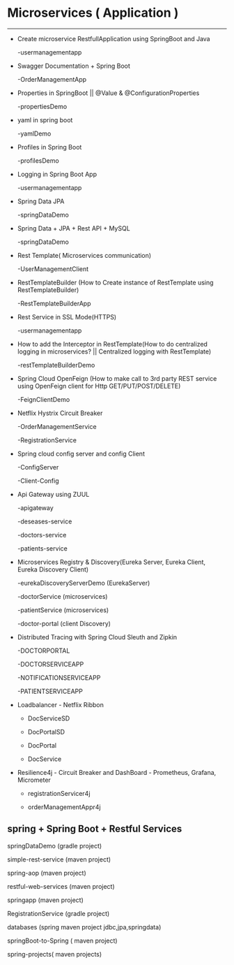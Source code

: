# Microservices  ( Application )
----------------

+ Create microservice RestfullApplication using SpringBoot and Java

	-usermanagementapp

+ Swagger Documentation + Spring Boot 

	-OrderManagementApp

+ Properties in SpringBoot || @Value & @ConfigurationProperties

	-propertiesDemo

+ yaml in spring boot

	-yamlDemo

+ Profiles in Spring Boot 

	-profilesDemo

+ Logging in Spring Boot App

	-usermanagementapp

+ Spring Data JPA

	-springDataDemo
	
+ Spring Data + JPA + Rest API + MySQL 

	-springDataDemo

+ Rest Template( Microservices communication)

	-UserManagementClient

+ RestTemplateBuilder (How to Create instance of RestTemplate using RestTemplateBuilder)

	-RestTemplateBuilderApp
	
+ Rest Service in SSL Mode(HTTPS)

	-usermanagementapp

+ How to add the Interceptor in RestTemplate(How to do centralized logging in microservices? || Centralized logging with RestTemplate)

	-restTemplateBuilderDemo

+ Spring Cloud OpenFeign (How to make call to 3rd party REST service using OpenFeign client for Http 		GET/PUT/POST/DELETE)

	-FeignClientDemo
	
+ Netflix Hystrix Circuit Breaker

	-OrderManagementService
	
	-RegistrationService
	
+ Spring cloud config server and config Client

	-ConfigServer
	
	-Client-Config
	
+ Api Gateway using ZUUL

	-apigateway
	
	-deseases-service
	
	-doctors-service
	
	-patients-service
	
+ Microservices Registry & Discovery(Eureka Server, Eureka Client, Eureka Discovery Client)

	-eurekaDiscoveryServerDemo	(EurekaServer)
	
	-doctorService	(microservices)
	
	-patientService	(microservices)
	
	-doctor-portal (client Discovery)

+ Distributed Tracing with Spring Cloud Sleuth and Zipkin   

	-DOCTORPORTAL
	
	-DOCTORSERVICEAPP
	
	-NOTIFICATIONSERVICEAPP
	
	-PATIENTSERVICEAPP
	
+ Loadbalancer - Netflix Ribbon
	
	- DocServiceSD

	- DocPortalSD

	- DocPortal

	- DocService
	
+ Resilience4j - Circuit Breaker and DashBoard - Prometheus, Grafana, Micrometer

	- registrationServicer4j
	
	- orderManagementAppr4j

	



spring + Spring Boot + Restful Services
---------------------------------------

springDataDemo (gradle project)

simple-rest-service   (maven project)

spring-aop (maven project)

restful-web-services (maven project)

springapp (maven project)

RegistrationService (gradle project)

databases (spring maven project jdbc,jpa,springdata)

springBoot-to-Spring ( maven project)

spring-projects( maven projects)


